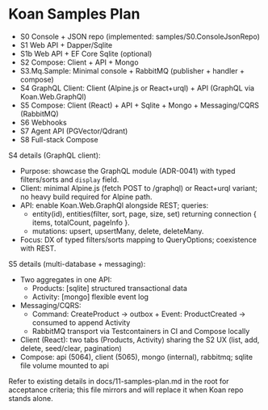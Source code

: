 # Koan Samples Plan

- S0 Console + JSON repo (implemented: samples/S0.ConsoleJsonRepo)
- S1 Web API + Dapper/Sqlite
- S1b Web API + EF Core Sqlite (optional)
- S2 Compose: Client + API + Mongo
- S3.Mq.Sample: Minimal console + RabbitMQ (publisher + handler + compose)
- S4 GraphQL Client: Client (Alpine.js or React+urql) + API (GraphQL via Koan.Web.GraphQl)
- S5 Compose: Client (React) + API + Sqlite + Mongo + Messaging/CQRS (RabbitMQ)
- S6 Webhooks
- S7 Agent API (PGVector/Qdrant)
- S8 Full-stack Compose

S4 details (GraphQL client):
- Purpose: showcase the GraphQL module (ADR-0041) with typed filters/sorts and `display` field.
- Client: minimal Alpine.js (fetch POST to /graphql) or React+urql variant; no heavy build required for Alpine path.
- API: enable Koan.Web.GraphQl alongside REST; queries:
	- entity(id), entities(filter, sort, page, size, set) returning connection { items, totalCount, pageInfo }.
	- mutations: upsert, upsertMany, delete, deleteMany.
- Focus: DX of typed filters/sorts mapping to QueryOptions; coexistence with REST.

S5 details (multi-database + messaging):
- Two aggregates in one API:
	- Products: [sqlite] structured transactional data
	- Activity: [mongo] flexible event log
- Messaging/CQRS:
	- Command: CreateProduct → outbox + Event: ProductCreated → consumed to append Activity
	- RabbitMQ transport via Testcontainers in CI and Compose locally
- Client (React): two tabs (Products, Activity) sharing the S2 UX (list, add, delete, seed/clear, pagination)
- Compose: api (5064), client (5065), mongo (internal), rabbitmq; sqlite file volume mounted to api

Refer to existing details in docs/11-samples-plan.md in the root for acceptance criteria; this file mirrors and will replace it when Koan repo stands alone.
